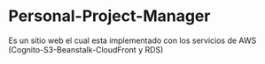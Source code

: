 # Personal-Project-Manager
Es un sitio web el cual esta implementado con los servicios de AWS (Cognito-S3-Beanstalk-CloudFront y RDS)

